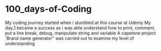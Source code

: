 # 100_days-of-Coding
My coding journey started when i stumbled at this course at Udemy
My day_1 became a success as i was able  understand how to print, comment, put a line break, debug, manipulate string and variable
A capstone project 'Brand name generator" was carried out to examine my level of understanding

